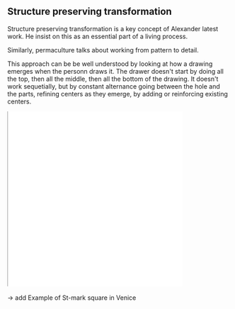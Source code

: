 
## Structure preserving transformation
Structure preserving transformation is a key concept of Alexander latest work. He insist on this as an essential part of a living process.

Similarly, permaculture talks about working from pattern to detail.

This approach can be be well understood by looking at how a drawing emerges when the personn draws it. The drawer doesn't start by doing all the top, then all the middle, then all the bottom of the drawing. It doesn't work sequetially, but by constant alternance going between the hole and the parts, refining centers as they emerge, by adding or reinforcing existing centers.

![](images/drawing_structure-preserving_transformations.gif)


-> add Example of St-mark square in Venice
